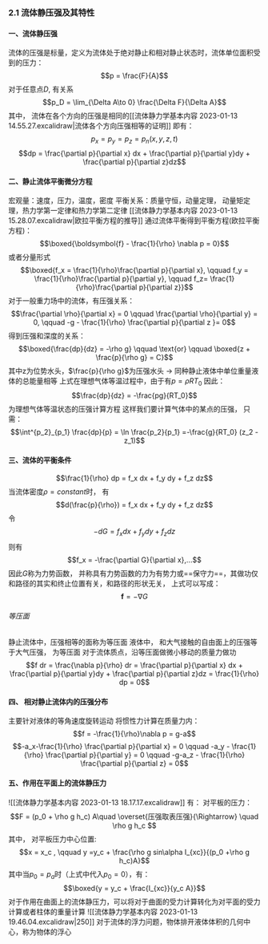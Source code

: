 ### 2.1 流体静压强及其特性
#### 一、流体静压强
流体的压强是标量，定义为流体处于绝对静止和相对静止状态时，流体单位面积受到的压力： 
$$p = \frac{F}{A}$$
对于任意点$D$, 有关系
$$p_D = \lim_{\Delta A\to 0} \frac{\Delta F}{\Delta A}$$
其中， 流体在各个方向的压强是相同的[[流体静力学基本内容 2023-01-13 14.55.27.excalidraw|流体各个方向压强相等的证明]]
即有： 
$$p_x = p_y = p_z = p_n(x,y,z,t)$$
$$dp = \frac{\partial p}{\partial x} dx + \frac{\partial p}{\partial y}dy + \frac{\partial p}{\partial z}dz$$
#### 二、静止流体平衡微分方程
宏观量：速度，压力，温度，密度
平衡关系：质量守恒，动量定理， 动量矩定理，热力学第一定律和热力学第二定律
[[流体静力学基本内容 2023-01-13 15.28.07.excalidraw|欧拉平衡方程的推导]]
通过流体平衡得到平衡方程(欧拉平衡方程)：
$$\boxed{\boldsymbol{f} - \frac{1}{\rho} \nabla p = 0}$$
或者分量形式
$$\boxed{f_x = \frac{1}{\rho}\frac{\partial p}{\partial x}, \qquad f_y = \frac{1}{\rho}\frac{\partial p}{\partial y}, \qquad f_z= \frac{1}{\rho}\frac{\partial p}{\partial z}}$$
对于一般重力场中的流体，有压强关系：
$$\frac{\partial \rho}{\partial x} = 0 \qquad \frac{\partial \rho}{\partial y} = 0, \qquad -g - \frac{1}{\rho} \frac{\partial p}{\partial z }= 0$$
得到压强和深度的关系：
$$\boxed{\frac{dp}{dz} = -\rho g}  \qquad \text{or} \qquad \boxed{z + \frac{p}{\rho g} = C}$$
其中z为位势水头，$\frac{p}{\rho g}$为压强水头 -> 同种静止液体中单位重量液体的总能量相等
上式在理想气体等温过程中，由于有$p = \rho RT_0$
因此：
$$\frac{dp}{dz} = -\frac{pg}{RT_0}$$
为理想气体等温状态的压强计算方程
这样我们要计算气体中的某点的压强， 只需： 
$$\int^{p_2}_{p_1} \frac{dp}{p} = \ln \frac{p_2}{p_1} =-\frac{g}{RT_0} (z_2 -z_1)$$

#### 三、流体的平衡条件
$$\frac{1}{\rho} dp  = f_x dx + f_y dy + f_z dz$$
当流体密度$\rho=constant$时， 有
$$d(\frac{p}{\rho}) = f_x dx + f_y dy + f_z dz$$
令
$$-dG =  f_x dx + f_y dy + f_z dz$$
则有
$$f_x = -\frac{\partial G}{\partial x},...$$
因此$G$称为力势函数， 并称具有力势函数的力为有势力或==保守力==，其做功仅和路径的其实和终止位置有关，和路径的形状无关，
上式可以写成：
$$\boldsymbol{f} = -\nabla G$$
###### 等压面
静止流体中，压强相等的面称为等压面
液体中， 和大气接触的自由面上的压强等于大气压强， 为等压面
对于流体质点，沿等压面做微小移动的质量力做功
$$f dr = \frac{\nabla p}{\rho} dr = \frac{\partial p}{\partial x} dx + \frac{\partial p}{\partial y}dy + \frac{\partial p}{\partial z}dz = \frac{1}{\rho} dp  = 0$$

#### 四、 相对静止流体内的压强分布
主要针对液体的等角速度旋转运动
将惯性力计算在质量力内：
$$f = -\frac{1}{\rho}\nabla p = g-a$$
$$-a_x-\frac{1}{\rho} \frac{\partial p}{\partial x} = 0 \qquad -a_y - \frac{1}{\rho} \frac{\partial p}{\partial y} = 0 \qquad -g-a_z - \frac{1}{\rho} \frac{\partial p}{\partial z} = 0$$
#### 五、作用在平面上的流体静压力
![[流体静力学基本内容 2023-01-13 18.17.17.excalidraw]]
有： 对平板的压力：
$$F = (p_0  + \rho  g h_c) A\quad \overset{压强取表压强}{\Rightarrow} \quad \rho g h_c $$
其中， 对平板压力中心位置: 
$$x = x_c ,  \qquad y =y_c + \frac{\rho g sin\alpha I_{xc}}{(p_0 +\rho g h_c)A}$$
其中当$p_0 = p_a$时（上式中代入$p_0 = 0$），有：
$$\boxed{y =  y_c + \frac{I_{xc}}{y_c A}}$$
对于作用在曲面上的流体静压力，可以将对于曲面的受力计算转化为对平面的受力计算或者柱体的重量计算
![[流体静力学基本内容 2023-01-13 19.46.04.excalidraw|250]]
对于流体的浮力问题，物体排开液体体积的几何中心，称为物体的浮心
